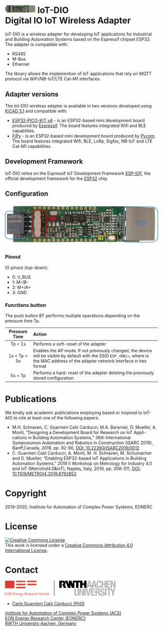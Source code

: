 #  <img src="fig/IoT-DIO.png" width=100 /> IoT-DIO <br/> Digital IO IoT Wireless Adapter

IoT-DIO is a wireless adapter for developing IoT applications for Industrial and Building Automation Systems based on the Espressif chipset ESP32. The adapter is compatible with:
- RS485
- M-Bus
- Ethernet

The library allows the implemention of IoT applications that rely on MQTT protocol via WiFi/NB-IoT/LTE Cat-M1 interfaces.

## Adapter versions
The Iot-DIO wireless adapter is available in two versions developed using [KiCAD 5.1](https://kicad-pcb.org/) and compatible with:
- [ESP32-PICO-KIT v4](https://docs.espressif.com/projects/esp-idf/en/latest/esp32/hw-reference/esp32/get-started-pico-kit.html) - is an ESP32-based mini development board produced by [Espressif](https://espressif.com/). The board features integrated Wifi and BLE capabilites.
- [FiPy](https://pycom.io/product/fipy/) - is an ESP32-based mini development board produced by [Pycom](https://pycom.io/). The board features integrated Wifi, BLE, LoRa, Sigfox, NB-IoT and LTE Cat-M1 capabilities.

## Development Framework
IoT-DIO relies on the Espressif IoT Development Framework [ESP-IDF](https://github.com/espressif/esp-idf), the official development framework for the [ESP32](https://espressif.com/en/products/hardware/esp32/overview) chip.

## Configuration
![IoT-DIO Mode](fig/IoT-DIO_mode.png)

### Pinout
IO pinout (top-down):
- 0: V_BUS
- 1: M-/B-
- 2: M+/A+
- 3: GND

### Functions button
The push button BT performs multiple operations depending on the pressure time Tp.

| Pressure Time   |      Action                                                                      |
|:---------------:|:---------------------------------------------------------------------------------|
|     Tp < 1s     | Performs a soft-reset of the adapter                                             |
|1s < Tp < 5s     | Enables the AP mode. If not previously changed, the device will be visible by default with the SSID `ESP_<MAC>`, where <MAC> is the MAC address of the adapter network interface in hex format|
|5s < Tp          | Performs a hard-reset of the adapter deleting the previously stored configuration|

# Publications

We kindly ask academic publications employing based or inspired to IoT-AIO to cite at least one of the following papers:

- M.H. Schraven, C. Guarnieri Calò Carducci, M.A. Baranski, D. Mueller, A. Monti, “Designing a Development Board for Research on IoT Appli-cations in Building Automation Systems,” 36th International Symposiumon  Automation  and  Robotics  in  Construction  (ISARC  2019),  Banff,Canada, 2019, pp. 82-90, [DOI: 10.22260/ISARC2019/0012](https://doi.org/10.22260/ISARC2019/0012)
- C. Guarnieri Calò Carducci, A. Monti, M. H. Schraven, M. Schumacher and D. Mueller, “Enabling ESP32-based IoT Applications in Building Automation Systems,” 2019 II Workshop on Metrology for Industry 4.0 and IoT (MetroInd4.0&IoT), Naples, Italy, 2019, pp. 306-311, [DOI: 10.1109/METROI4.2019.8792852](https://doi.org/10.1109/METROI4.2019.8792852)

# Copyright

2019-2020, Institute for Automation of Complex Power Systems, EONERC  

# License

<a rel="license" href="http://creativecommons.org/licenses/by/4.0/"><img alt="Creative Commons License" style="border-width:0" src="https://i.creativecommons.org/l/by/4.0/88x31.png" /></a><br />This work is licensed under a <a rel="license" href="http://creativecommons.org/licenses/by/4.0/">Creative Commons Attribution 4.0 International License</a>.

# Contact
[![EONERC ACS Logo](fig/eonerc_logo.png)](http://www.acs.eonerc.rwth-aachen.de)

- [Carlo Guarnieri Calò Carducci (PhD)](mailto:cguarnieri@eonerc.rwth-aachen.de)

[Institute for Automation of Complex Power Systems (ACS)](http://www.acs.eonerc.rwth-aachen.de)  
[EON Energy Research Center (EONERC)](http://www.eonerc.rwth-aachen.de)  
[RWTH University Aachen, Germany](http://www.rwth-aachen.de)  
